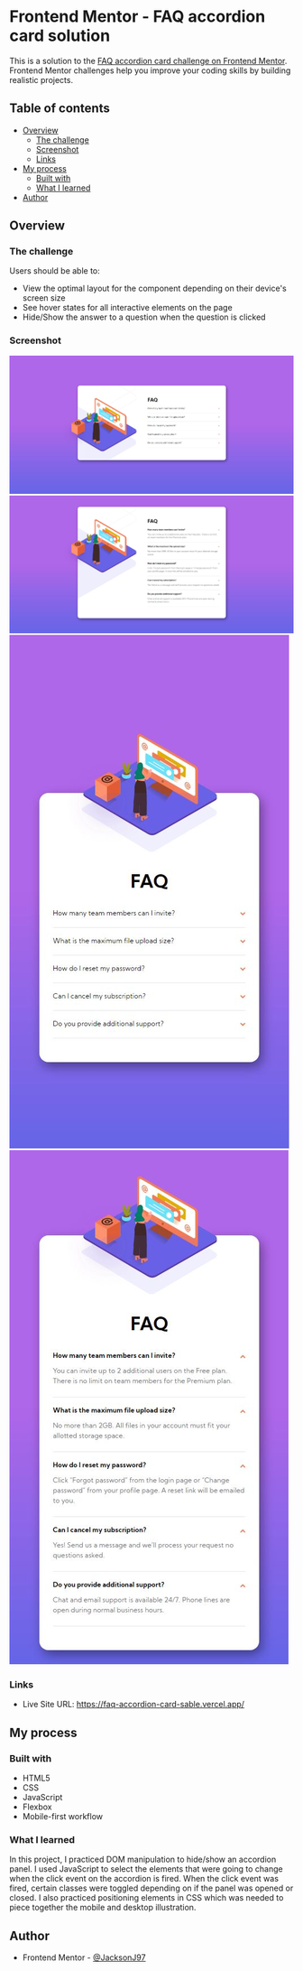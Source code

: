 # Frontend Mentor - FAQ accordion card solution

This is a solution to the [FAQ accordion card challenge on Frontend Mentor](https://www.frontendmentor.io/challenges/faq-accordion-card-XlyjD0Oam). Frontend Mentor challenges help you improve your coding skills by building realistic projects.

## Table of contents

- [Overview](#overview)
  - [The challenge](#the-challenge)
  - [Screenshot](#screenshot)
  - [Links](#links)
- [My process](#my-process)
  - [Built with](#built-with)
  - [What I learned](#what-i-learned)
- [Author](#author)

## Overview

### The challenge

Users should be able to:

- View the optimal layout for the component depending on their device's screen size
- See hover states for all interactive elements on the page
- Hide/Show the answer to a question when the question is clicked

### Screenshot

![Desktop view](./design/final-desktop.jpg)
![Desktop active view](./design/final-active-desktop.jpg)
![Mobile view](./design/final-mobile.jpg)
![Mobile active view](./design/final-active-mobile.jpg)

### Links

- Live Site URL: https://faq-accordion-card-sable.vercel.app/

## My process

### Built with

- HTML5
- CSS
- JavaScript
- Flexbox
- Mobile-first workflow

### What I learned

In this project, I practiced DOM manipulation to hide/show an accordion panel. I used JavaScript to select the elements that were going to change when the click event on the accordion is fired. When the click event was fired, certain classes were toggled depending on if the panel was opened or closed. I also practiced positioning elements in CSS which was needed to piece together the mobile and desktop illustration.

## Author

- Frontend Mentor - [@JacksonJ97](https://www.frontendmentor.io/profile/JacksonJ97)
